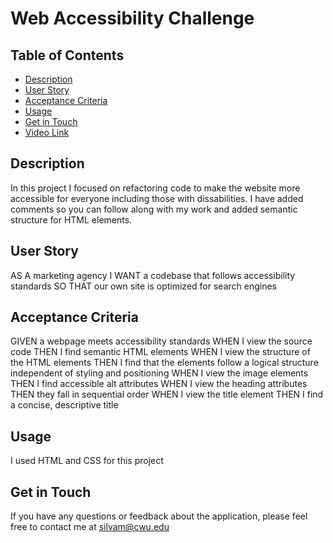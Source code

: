 # Web Accessibility Challenge

## Table of Contents
- [Description](#description)
- [User Story](#user-story)
- [Acceptance Criteria](#acceptance-criteria)
- [Usage](#usage)
- [Get in Touch](#get-in-touch)
- [Video Link](#video-link)

## Description
In this project I focused on refactoring code to make the website more accessible for everyone including those with dissabilities. I have added comments so you can follow along with my work and added semantic structure for HTML elements. 

## User Story
AS A marketing agency
I WANT a codebase that follows accessibility standards
SO THAT our own site is optimized for search engines

## Acceptance Criteria
GIVEN a webpage meets accessibility standards
WHEN I view the source code
THEN I find semantic HTML elements
WHEN I view the structure of the HTML elements
THEN I find that the elements follow a logical structure independent of styling and positioning
WHEN I view the image elements
THEN I find accessible alt attributes
WHEN I view the heading attributes
THEN they fall in sequential order
WHEN I view the title element
THEN I find a concise, descriptive title

## Usage
I used HTML and CSS for this project

## Get in Touch
If you have any questions or feedback about the application, please feel free to contact me at silvam@cwu.edu